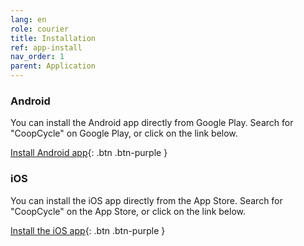 ```yaml
---
lang: en
role: courier
title: Installation
ref: app-install
nav_order: 1
parent: Application
---
```


### Android

You can install the Android app directly from Google Play. Search for "CoopCycle" on Google Play, or click on the link below.

[Install Android app](https://play.google.com/store/apps/details?id=fr.coopcycle){: .btn .btn-purple }

### iOS

You can install the iOS app directly from the App Store. Search for "CoopCycle" on the App Store, or click on the link below.

[Install the iOS app](https://apps.apple.com/us/app/coopcycle/id1324884530){: .btn .btn-purple }
